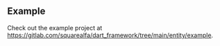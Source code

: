 ## Example

Check out the example project at https://gitlab.com/squarealfa/dart_framework/tree/main/entity/example.
